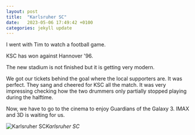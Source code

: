 ```yaml
---
layout: post
title:  "Karlsruher SC"
date:   2023-05-06 17:49:42 +0100
categories: jekyll update
---
```



I went with Tim to watch a football game.  

KSC has won against Hannover '96.  

The new stadium is not finished but it is getting very modern.  

We got our tickets behind the goal where the local supporters are. It was perfect. They sang and cheered for KSC all the match. It was very impressing checking how the two drummers only partially stopped playing during the halftime.  

Now, we have to go to the cinema to enjoy Guardians of the Galaxy 3. IMAX and 3D is waiting for us.
 

![Karlsruher SC](https://lh3.googleusercontent.com/mf2fE1Jcr5VqKiyDdUyMDZMPQegf3VE5nrfVF7m3YahajwJxW4dYJGEuEokgipbL9QjnNVRytX-0WwEBHH-i3nmLtGCOTyvIBlTEdQUSfFENhi7WlnO-QxqsomDMON5KKzjcXEPYIg=w2400)*Karlsruher SC*&nbsp;



[jekyll-docs]: https://jekyllrb.com/docs/home
[jekyll-gh]:   https://github.com/jekyll/jekyll
[jekyll-talk]: https://talk.jekyllrb.com/


